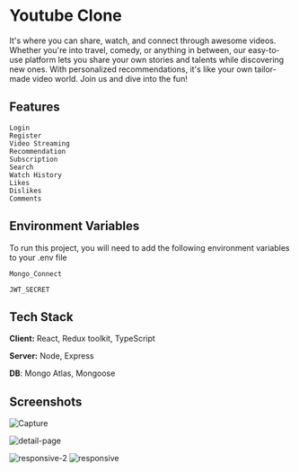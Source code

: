 

# Youtube Clone 

It's where you can share, watch, and connect through awesome videos. Whether you're into travel, comedy, or anything in between, our easy-to-use platform lets you share your own stories and talents while discovering new ones. With personalized recommendations, it's like your own tailor-made video world. Join us and dive into the fun!





## Features

    Login
    Register
    Video Streaming
    Recommendation
    Subscription
    Search
    Watch History
    Likes
    Dislikes
    Comments

    

    
## Environment Variables

To run this project, you will need to add the following environment variables to your .env file

`Mongo_Connect`

`JWT_SECRET`




## Tech Stack

**Client:** React, Redux toolkit, TypeScript

**Server:** Node, Express

**DB**: Mongo Atlas, Mongoose



## Screenshots


![Capture](https://github.com/kugan7370/Youtube-Clone-FE/assets/88609808/71ec8f9a-a8a3-448a-bed2-1c7879bb9d67)

![detail-page](https://github.com/kugan7370/Youtube-Clone-FE/assets/88609808/10fde12e-b29c-4603-bb20-d65cacc37802)

![responsive-2](https://github.com/kugan7370/Youtube-Clone-FE/assets/88609808/ad5be2bb-dfcd-4795-aef4-f8afa47b1630)                 ![responsive](https://github.com/kugan7370/Youtube-Clone-FE/assets/88609808/cf14886a-60a8-41bc-97c4-fad164f6d435)


